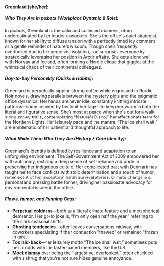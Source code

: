 #### Greenland (she/her):  

##### Who They Are in *polbots* (Workplace Dynamic & Role):  
In *polbots*, Greenland is the calm and collected observer, often underestimated by her louder coworkers. She's the office's quiet strategist, known for her ability to diffuse tension with a perfectly timed icy comment or a gentle reminder of nature's wisdom. Though she’s frequently overlooked due to her perceived isolation, she surprises everyone by strategically leveraging her position in Arctic affairs. She gets along well with Norway and Iceland, often forming a Nordic clique that giggles at the whimsical chaos of their continental colleagues.  

##### Day-to-Day Personality (Quirks & Habits):  
Greenland is perpetually sipping strong coffee while engrossed in Nordic Noir novels, drawing parallels between the mystery plots and the enigmatic office dynamics. Her hands are never idle, constantly knitting intricate patterns—some inspired by her Inuit heritage—to keep her warm in both the literal and figurative sense. She’s most at peace when she's out for a walk along snowy trails, contemplating "Nature's Disco," her affectionate term for the Northern Lights. Her leisurely pace and the mantra, “The ice shall wait,” are emblematic of her patient and thoughtful approach to life.

##### What Made Them Who They Are (History & Core Identity):  
Greenland's identity is defined by resilience and adaptation to an unforgiving environment. The Self-Government Act of 2009 empowered her with autonomy, instilling a deep sense of self-reliance and pride in preserving her indigenous culture. Her complicated past with Denmark has taught her to face conflicts with stoic determination and a touch of humor, reminiscent of her ancestors' harsh survival stories. Climate change is a personal and pressing battle for her, driving her passionate advocacy for environmental issues in the office.

##### Flaws, Humor, and Running Gags:  
- **Perpetual coldness**—both as a literal climate feature and a metaphorical demeanor. Her go-to joke is, “I’m only open half the year,” referring to the stark seasonal shifts.  
- **Ghosting tendencies**—often leaves conversations midway, with coworkers speculating if their connection "thawed" or remained "frozen in time."  
- **Too laid-back**—her leisurely motto “The ice shall wait,” sometimes puts her at odds with the faster-paced members, like the U.S.  
- **Mock dismay** over being the “largest yet overlooked," often chuckled with a shrug that you're not sure hides genuine annoyance.